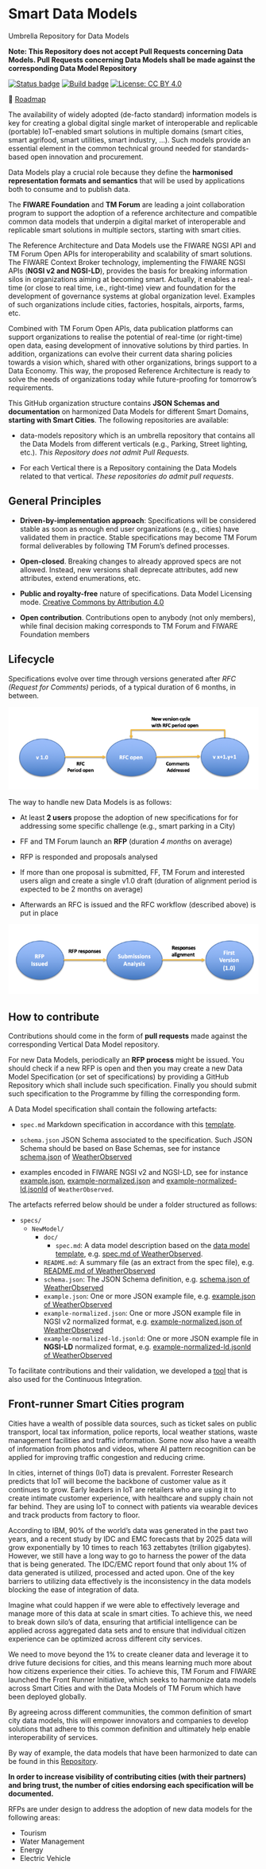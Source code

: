 # Smart Data Models

Umbrella Repository for Data Models

**Note: This Repository does not accept Pull Requests concerning Data Models.
Pull Requests concerning Data Models shall be made against the corresponding
Data Model Repository**

[![Status badge](https://img.shields.io/badge/status-draft-red.svg)](RELEASE_NOTES)
[![Build badge](https://img.shields.io/travis/smart-data-models/data-models.svg "Travis build status")](https://travis-ci.org/smart-data-models/data-models/)
[![License: CC BY 4.0](https://img.shields.io/badge/License-CC%20BY%204.0-lightgrey.svg)](https://creativecommons.org/licenses/by/4.0/)

:dart: [Roadmap](roadmap.md)

The availability of widely adopted (de-facto standard) information models is key
for creating a global digital single market of interoperable and replicable
(portable) IoT-enabled smart solutions in multiple domains (smart cities, smart
agrifood, smart utilities, smart industry, …). Such models provide an essential
element in the common technical ground needed for standards-based open
innovation and procurement.

Data Models play a crucial role because they define the **harmonised
representation formats and semantics** that will be used by applications both to
consume and to publish data.

The **FIWARE Foundation** and **TM Forum** are leading a joint collaboration
program to support the adoption of a reference architecture and compatible
common data models that underpin a digital market of interoperable and
replicable smart solutions in multiple sectors, starting with smart cities.

The Reference Architecture and Data Models use the FIWARE NGSI API and TM Forum
Open APIs for interoperability and scalability of smart solutions. The FIWARE
Context Broker technology, implementing the FIWARE NGSI APIs (**NGSI v2 and
NGSI-LD**), provides the basis for breaking information silos in organizations
aiming at becoming smart. Actually, it enables a real-time (or close to real
time, i.e., right-time) view and foundation for the development of governance
systems at global organization level. Examples of such organizations include
cities, factories, hospitals, airports, farms, etc.

Combined with TM Forum Open APIs, data publication platforms can support
organizations to realise the potential of real-time (or right-time) open data,
easing development of innovative solutions by third parties. In addition,
organizations can evolve their current data sharing policies towards a vision
which, shared with other organizations, brings support to a Data Economy. This
way, the proposed Reference Architecture is ready to solve the needs of
organizations today while future-proofing for tomorrow’s requirements.

This GitHub organization structure contains **JSON Schemas and documentation**
on harmonized Data Models for different Smart Domains, **starting with Smart
Cities**. The following repositories are available:

-   data-models repository which is an umbrella repository that contains all the
    Data Models from different verticals (e.g., Parking, Street lighting, etc.).
    _This Repository does not admit Pull Requests._

-   For each Vertical there is a Repository containing the Data Models related
    to that vertical. _These repositories do admit pull requests_.

## General Principles

-   **Driven-by-implementation approach**: Specifications will be considered
    stable as soon as enough end user organizations (e.g., cities) have
    validated them in practice. Stable specifications may become TM Forum formal
    deliverables by following TM Forum’s defined processes.

-   **Open-closed**. Breaking changes to already approved specs are not allowed.
    Instead, new versions shall deprecate attributes, add new attributes, extend
    enumerations, etc.

-   **Public and royalty-free** nature of specifications. Data Model Licensing
    mode. [Creative Commons by Attribution 4.0](https://creativecommons.org/licenses/by/4.0/)

-   **Open contribution**. Contributions open to anybody (not only members),
    while final decision making corresponds to TM Forum and FIWARE Foundation
    members

## Lifecycle

Specifications evolve over time through versions generated after _RFC (Request for
Comments)_ periods, of a typical duration of 6 months, in between.

![Data Model Lifecycle](docs/lifecycle.png)

The way to handle new Data Models is as follows:

-   At least **2 users** propose the adoption of new specifications for
    for addressing some specific challenge (e.g., smart parking in a City)

-   FF and TM Forum launch an **RFP** (duration _4 months_ on average)

-   RFP is responded and proposals analysed

-   If more than one proposal is submitted, FF, TM Forum and interested users
    align and create a single v1.0 draft (duration of alignment period is expected 
    to be 2 months on average)

-   Afterwards an RFC is issued and the RFC workflow (described above) is
    put in place

![Data Model RFP](docs/rfp.png)

## How to contribute

Contributions should come in the form of **pull requests** made against the
corresponding Vertical Data Model repository.

For new Data Models, periodically an **RFP process** might be issued. You should
check if a new RFP is open and then you may create a new Data Model
Specification (or set of specifications) by providing a GitHub Repository which
shall include such specification. Finally you should submit such specification
to the Programme by filling the corresponding form.

A Data Model specification shall contain the following artefacts:

-   `spec.md` Markdown specification in accordance with this
    [template](templates/data-model-template.md).

-   `schema.json` JSON Schema associated to the specification. Such JSON Schema
    should be based on Base Schemas, see for instance
    [schema.json](https://github.com/smart-data-models/dataModel.Weather/blob/master/WeatherObserved/schema.json)
    of
    [WeatherObserved](https://github.com/smart-data-models/dataModel.Weather/blob/master/WeatherObserved/doc/spec.md)

-   examples encoded in FIWARE NGSI v2 and NGSI-LD, see for instance
    [example.json](https://github.com/smart-data-models/dataModel.Weather/blob/master/WeatherObserved/example.json),
    [example-normalized.json](https://github.com/smart-data-models/dataModel.Weather/blob/master/WeatherObserved/example-normalized.json)
    and
    [example-normalized-ld.jsonld](https://github.com/smart-data-models/dataModel.Weather/blob/master/WeatherObserved/example-normalized-ld.jsonld)
    of `WeatherObserved`.

The artefacts referred below should be under a folder structured as follows:

-   `specs/`
    -   `NewModel/`
        -   `doc/`
            -   `spec.md`: A data model description based on the
                [data model template](https://github.com/smart-data-models/data-models/blob/master/templates/data-model-template.md),
                e.g.
                [spec.md of WeatherObserved](https://github.com/smart-data-models/dataModel.Weather/blob/master/WeatherObserved/doc/spec.md).
        -   `README.md`: A summary file (as an extract from the spec file), e.g.
            [README.md of WeatherObserved](https://github.com/smart-data-models/dataModel.Weather/blob/master/README.md)
        -   `schema.json`: The JSON Schema definition, e.g.
            [schema.json of WeatherObserved](https://github.com/smart-data-models/dataModel.Weather/blob/master/WeatherObserved/schema.json)
        -   `example.json`: One or more JSON example file, e.g.
            [example.json of WeatherObserved](https://github.com/smart-data-models/dataModel.Weather/blob/master/WeatherObserved/example.json)
        -   `example-normalized.json`: One or more JSON example file in NGSI v2
            normalized format, e.g.
            [example-normalized.json of WeatherObserved](https://github.com/smart-data-models/dataModel.Weather/blob/master/WeatherObserved/example-normalized.json)
        -   `example-normalized-ld.jsonld`: One or more JSON example file in
            **NGSI-LD** normalized format, e.g.
            [example-normalized-ld.jsonld of WeatherObserved](https://github.com/smart-data-models/dataModel.Weather/blob/master/WeatherObserved/example-normalized-ld.jsonld)

To facilitate contributions and their validation, we developed a
[tool](https://github.com/smart-data-models/tools/tree/master/validator) that is
also used for the Continuous Integration.

## Front-runner Smart Cities program

Cities have a wealth of possible data sources, such as ticket sales on public
transport, local tax information, police reports, local weather stations, waste
management facilities and traffic information. Some now also have a wealth of
information from photos and videos, where AI pattern recognition can be applied
for improving traffic congestion and reducing crime.

In cities, internet of things (IoT) data is prevalent. Forrester Research
predicts that IoT will become the backbone of customer value as it continues to
grow. Early leaders in IoT are retailers who are using it to create intimate
customer experience, with healthcare and supply chain not far behind. They are
using IoT to connect with patients via wearable devices and track products from
factory to floor.

According to IBM, 90% of the world’s data was generated in the past two years,
and a recent study by IDC and EMC forecasts that by 2025 data will grow
exponentially by 10 times to reach 163 zettabytes (trillion gigabytes). However,
we still have a long way to go to harness the power of the data that is being
generated. The IDC/EMC report found that only about 1% of data generated is
utilized, processed and acted upon. One of the key barriers to utilizing data
effectively is the inconsistency in the data models blocking the ease of
integration of data.

Imagine what could happen if we were able to effectively leverage and manage
more of this data at scale in smart cities. To achieve this, we need to break
down silo’s of data, ensuring that artificial intelligence can be applied across
aggregated data sets and to ensure that individual citizen experience can be
optimized across different city services.

We need to move beyond the 1% to create cleaner data and leverage it to drive
future decisions for cities, and this means learning much more about how
citizens experience their cities. To achieve this, TM Forum and FIWARE launched
the Front Runner Initiative, which seeks to harmonize data models across Smart
Cities and with the Data Models of TM Forum which have been deployed globally.

By agreeing across different communities, the common definition of smart city
data models, this will empower innovators and companies to develop solutions
that adhere to this common definition and ultimately help enable
interoperability of services.

By way of example, the data models that have been harmonized to date can be
found in this
[Repository](https://github.com/smart-data-models/data-models/tree/master/specs).

**In order to increase visibility of contributing cities (with their partners)
and bring trust, the number of cities endorsing each specification will be
documented.**

RFPs are under design to address the adoption of new data models for the
following areas:

-   Tourism
-   Water Management
-   Energy
-   Electric Vehicle
